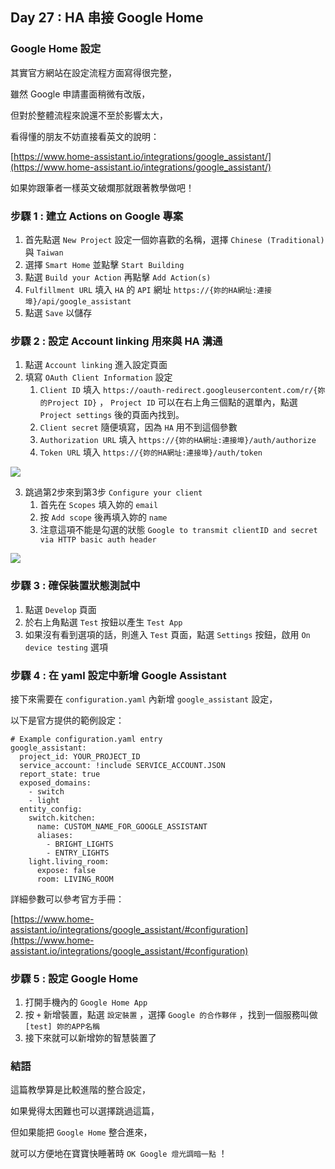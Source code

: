 ## Day 27 : HA 串接 Google Home

### Google Home 設定

其實官方網站在設定流程方面寫得很完整，

雖然 Google 申請畫面稍微有改版，

但對於整體流程來說還不至於影響太大，

看得懂的朋友不妨直接看英文的說明：

[https://www.home-assistant.io/integrations/google_assistant/](https://www.home-assistant.io/integrations/google_assistant/)

如果妳跟筆者一樣英文破爛那就跟著教學做吧！

### 步驟 1 : 建立 Actions on Google 專案

1. 首先點選 `New Project` 設定一個妳喜歡的名稱，選擇 `Chinese (Traditional)` 與 `Taiwan` 
2. 選擇 `Smart Home` 並點擊 `Start Building`
3. 點選 `Build your Action` 再點擊 `Add Action(s)`
4. `Fulfillment URL` 填入 `HA` 的 `API` 網址 `https://{妳的HA網址:連接埠}/api/google_assistant`
5. 點選 `Save` 以儲存

### 步驟 2 : 設定 Account linking 用來與 HA 溝通

1. 點選 `Account linking` 進入設定頁面
2. 填寫 `OAuth Client Information` 設定
    1. `Client ID` 填入 `https://oauth-redirect.googleusercontent.com/r/{妳的Project ID}` ， `Project ID` 可以在右上角三個點的選單內，點選 `Project settings` 後的頁面內找到。
    2. `Client secret` 隨便填寫，因為 `HA` 用不到這個參數
    3. `Authorization URL` 填入 `https://{妳的HA網址:連接埠}/auth/authorize`
    4. `Token URL` 填入 `https://{妳的HA網址:連接埠}/auth/token`

![](https://i.imgur.com/lyouDth.png)

3. 跳過第2步來到第3步 `Configure your client`
    1. 首先在 `Scopes` 填入妳的 `email`
    2. 按 `Add scope` 後再填入妳的 `name`
    3. 注意這項不能是勾選的狀態 `Google to transmit clientID and secret via HTTP basic auth header` 

![](https://i.imgur.com/aestrTc.png)

### 步驟 3 : 確保裝置狀態測試中

1. 點選 `Develop` 頁面
2. 於右上角點選 `Test` 按鈕以產生 `Test App`
3. 如果沒有看到選項的話，則進入 `Test` 頁面，點選 `Settings` 按鈕，啟用 `On device testing` 選項

### 步驟 4 : 在 yaml 設定中新增 Google Assistant

接下來需要在 `configuration.yaml` 內新增 `google_assistant` 設定，

以下是官方提供的範例設定：

```yaml=
# Example configuration.yaml entry
google_assistant:
  project_id: YOUR_PROJECT_ID
  service_account: !include SERVICE_ACCOUNT.JSON
  report_state: true
  exposed_domains:
    - switch
    - light
  entity_config:
    switch.kitchen:
      name: CUSTOM_NAME_FOR_GOOGLE_ASSISTANT
      aliases:
        - BRIGHT_LIGHTS
        - ENTRY_LIGHTS
    light.living_room:
      expose: false
      room: LIVING_ROOM
```

詳細參數可以參考官方手冊：

[https://www.home-assistant.io/integrations/google_assistant/#configuration](https://www.home-assistant.io/integrations/google_assistant/#configuration)

### 步驟 5 : 設定 Google Home

1. 打開手機內的 `Google Home App`
2. 按 `+` 新增裝置，點選 `設定裝置` ，選擇 `Google 的合作夥伴` ，找到一個服務叫做 `[test] 妳的APP名稱`
3. 接下來就可以新增妳的智慧裝置了

### 結語

這篇教學算是比較進階的整合設定，

如果覺得太困難也可以選擇跳過這篇，

但如果能把 `Google Home` 整合進來，

就可以方便地在寶寶快睡著時 `OK Google 燈光調暗一點` ！